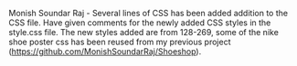 Monish Soundar Raj - Several lines of CSS has been added addition to the CSS file. Have given comments for the newly added CSS styles in the style.css file. The new styles added are from 128-269, some of the nike shoe poster css has been reused from my previous project (https://github.com/MonishSoundarRaj/Shoeshop).